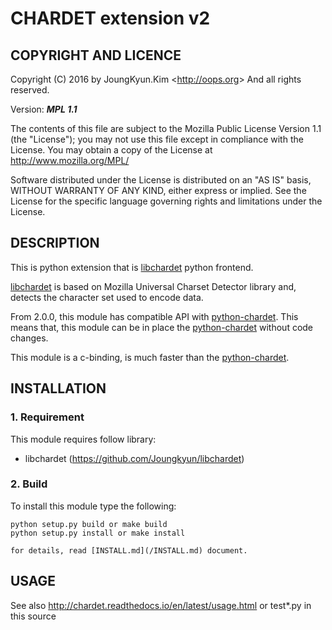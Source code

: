 CHARDET extension v2
===

## COPYRIGHT AND LICENCE

Copyright (C) 2016 by JoungKyun.Kim &lt;http://oops.org&gt; And all rights reserved.

Version: ***MPL 1.1***

The contents of this file are subject to the Mozilla Public License Version
1.1 (the "License"); you may not use this file except in compliance with
the License. You may obtain a copy of the License at
http://www.mozilla.org/MPL/

Software distributed under the License is distributed on an "AS IS" basis,
WITHOUT WARRANTY OF ANY KIND, either express or implied. See the License
for the specific language governing rights and limitations under the
License.


## DESCRIPTION

This is python extension that is [libchardet](https://github.com/Joungkyun/libchardet) python frontend.

[libchardet](https://github.com/Joungkyun/libchardet) is based on Mozilla Universal Charset Detector library and, detects
the character set used to encode data.

From 2.0.0, this module has compatible API with [python-chardet](https://pypi.python.org/pypi/chardet). This means that,
this module can be in place the [python-chardet](https://pypi.python.org/pypi/chardet) without code changes.

This module is a c-binding, is much faster than the [python-chardet](https://pypi.python.org/pypi/chardet).


## INSTALLATION

### 1. Requirement

This module requires follow library:

 * libchardet (https://github.com/Joungkyun/libchardet)

### 2. Build

To install this module type the following:

    python setup.py build or make build
    python setup.py install or make install

    for details, read [INSTALL.md](/INSTALL.md) document.

## USAGE

See also http://chardet.readthedocs.io/en/latest/usage.html or
test*.py in this source
